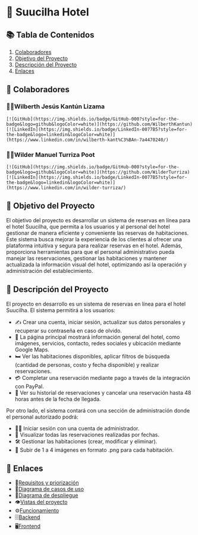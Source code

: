 # 🏨 Suucilha Hotel

## 📚 Tabla de Contenidos
1. [Colaboradores](#-colaboradores)
2. [Objetivo del Proyecto](#-objetivo-del-proyecto)
3. [Descripción del Proyecto](#-descripción-del-proyecto)
4. [Enlaces](#-enlaces)

## 🌟 Colaboradores

### 👨‍💻Wilberth Jesús Kantún Lizama
    [![GitHub](https://img.shields.io/badge/GitHub-000?style=for-the-badge&logo=github&logoColor=white)](https://github.com/WilberthKantun)
    [![LinkedIn](https://img.shields.io/badge/LinkedIn-0077B5?style=for-the-badge&logo=linkedin&logoColor=white)](https://www.linkedin.com/in/wilberth-kant%C3%BAn-7a4470240/)
### 👨‍💻Wilder Manuel Turriza Poot 
    [![GitHub](https://img.shields.io/badge/GitHub-000?style=for-the-badge&logo=github&logoColor=white)](https://github.com/WilderTurriza)
    [![LinkedIn](https://img.shields.io/badge/LinkedIn-0077B5?style=for-the-badge&logo=linkedin&logoColor=white)](https://www.linkedin.com/in/wilder-turriza/)
 

## 🎯 Objetivo del Proyecto
El objetivo del proyecto es desarrollar un sistema de reservas en línea para el hotel Suucilha, que permita a los usuarios y al personal del hotel gestionar de manera eficiente y conveniente las reservas de habitaciones. Este sistema busca mejorar la experiencia de los clientes al ofrecer una plataforma intuitiva y segura para realizar reservas en el hotel. Además, proporciona herramientas para que el personal administrativo pueda manejar las reservaciones, gestionar las habitaciones y mantener actualizada la información visual del hotel, optimizando así la operación y administración del establecimiento.

## 📝 Descripción del Proyecto
El proyecto en desarrollo es un sistema de reservas en línea para el hotel Suucilha. El sistema permitirá a los usuarios:

- ✍️ Crear una cuenta, iniciar sesión, actualizar sus datos personales y recuperar su contraseña en caso de olvido.
- 🏨 La página principal mostrará información general del hotel, como imágenes, servicios, contacto, redes sociales y ubicación mediante Google Maps.
- 🛏️ Ver las habitaciones disponibles, aplicar filtros de búsqueda (cantidad de personas, costo y fecha disponible) y realizar reservaciones.
- 💳 Completar una reservación mediante pago a través de la integración con PayPal.
- 📜 Ver su historial de reservaciones y cancelar una reservación hasta 48 horas antes de la fecha de llegada.

Por otro lado, el sistema contará con una sección de administración donde el personal autorizado podrá:

- 👩‍💼 Iniciar sesión con una cuenta de administrador.
- 📆 Visualizar todas las reservaciones realizadas por fechas.
- 🛠️ Gestionar las habitaciones (crear, modificar y eliminar).
- 📸 Subir de 1 a 4 imágenes en formato .png para cada habitación.

## 🔗 Enlaces
- 📄[Requisitos y priorización](https://github.com/WilberthKantun/suucilha/blob/main/requerimientos.md)
- 📄[Diagrama de casos de uso](https://github.com/WilberthKantun/suucilha/assets/91703671/98d27afc-60ef-4d72-a179-c17287ad3d73)
- 📄[Diagrama de despliegue](https://github.com/WilberthKantun/suucilha/assets/91703671/ccd5241b-74fb-4406-8454-2667ccf69c60)
- 👁️[Vistas del proyecto](https://www.figma.com/file/s0qiAiUykWXrqAIbV1AL9c/Untitled?type=design&node-id=0%3A1&mode=design&t=l4ZJP74EuBgggAQE-1)
- ⚙️[Funcionamiento](https://github.com/WilberthKantun/suucilha/tree/main/funcionamiento)
- 🗄️[Backend](https://github.com/WilderTurriza/Suucilha-backend)
- 🖥️[Frontend](https://github.com/WilberthKantun/suucilha)

